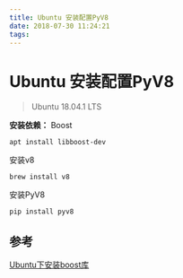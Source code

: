 ```yaml
---
title: Ubuntu 安装配置PyV8
date: 2018-07-30 11:24:21
tags:
---
```


# Ubuntu 安装配置PyV8

> Ubuntu 18.04.1 LTS

**安装依赖：** 
Boost

```shell
apt install libboost-dev
```

安装v8

```shell
brew install v8
```

安装PyV8

```shell
pip install pyv8
```

## 参考

[Ubuntu下安装boost库](https://blog.csdn.net/zhangxiao93/article/details/51077933)